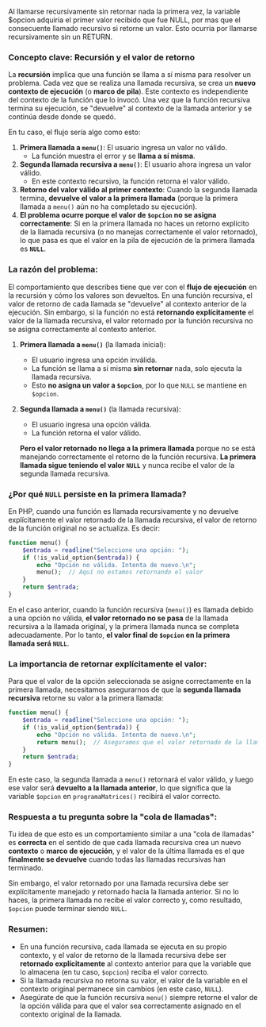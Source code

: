 Al llamarse recursivamente sin retornar nada la primera vez, la variable $opcion adquiria el primer valor recibido que fue NULL, por mas que el consecuente llamado recursivo si retorne un valor. Esto ocurria por llamarse recursivamente sin un RETURN.

### Concepto clave: **Recursión y el valor de retorno**

La **recursión** implica que una función se llama a sí misma para resolver un problema. Cada vez que se realiza una llamada recursiva, se crea un **nuevo contexto de ejecución** (o **marco de pila**). Este contexto es independiente del contexto de la función que lo invocó. Una vez que la función recursiva termina su ejecución, se "devuelve" al contexto de la llamada anterior y se continúa desde donde se quedó.

En tu caso, el flujo sería algo como esto:

1. **Primera llamada a `menu()`**: El usuario ingresa un valor no válido.
   - La función muestra el error y se **llama a sí misma**.
2. **Segunda llamada recursiva a `menu()`**: El usuario ahora ingresa un valor válido.
   - En este contexto recursivo, la función retorna el valor válido.
3. **Retorno del valor válido al primer contexto**: Cuando la segunda llamada termina, **devuelve el valor a la primera llamada** (porque la primera llamada a `menu()` aún no ha completado su ejecución).
4. **El problema ocurre porque el valor de `$opcion` no se asigna correctamente**: Si en la primera llamada no haces un retorno explícito de la llamada recursiva (o no manejas correctamente el valor retornado), lo que pasa es que el valor en la pila de ejecución de la primera llamada es **`NULL`**.

### La razón del problema:

El comportamiento que describes tiene que ver con el **flujo de ejecución** en la recursión y cómo los valores son devueltos. En una función recursiva, el valor de retorno de cada llamada se "devuelve" al contexto anterior de la ejecución. Sin embargo, si la función no está **retornando explícitamente** el valor de la llamada recursiva, el valor retornado por la función recursiva no se asigna correctamente al contexto anterior.

1. **Primera llamada a `menu()`** (la llamada inicial):
   - El usuario ingresa una opción inválida.
   - La función se llama a sí misma **sin retornar** nada, solo ejecuta la llamada recursiva.
   - Esto **no asigna un valor a `$opcion`**, por lo que `NULL` se mantiene en `$opcion`.

2. **Segunda llamada a `menu()`** (la llamada recursiva):
   - El usuario ingresa una opción válida.
   - La función retorna el valor válido.
   
   **Pero el valor retornado no llega a la primera llamada** porque no se está manejando correctamente el retorno de la función recursiva. **La primera llamada sigue teniendo el valor `NULL`** y nunca recibe el valor de la segunda llamada recursiva.

### ¿Por qué `NULL` persiste en la primera llamada?

En PHP, cuando una función es llamada recursivamente y no devuelve explícitamente el valor retornado de la llamada recursiva, el valor de retorno de la función original no se actualiza. Es decir:

```php
function menu() {
    $entrada = readline("Seleccione una opción: ");
    if (!is_valid_option($entrada)) {
        echo "Opción no válida. Intenta de nuevo.\n";
        menu();  // Aquí no estamos retornando el valor
    }
    return $entrada;
}
```

En el caso anterior, cuando la función recursiva (`menu()`) es llamada debido a una opción no válida, **el valor retornado no se pasa** de la llamada recursiva a la llamada original, y la primera llamada nunca se completa adecuadamente. Por lo tanto, **el valor final de `$opcion` en la primera llamada será `NULL`**.

### La importancia de **retornar** explícitamente el valor:

Para que el valor de la opción seleccionada se asigne correctamente en la primera llamada, necesitamos asegurarnos de que la **segunda llamada recursiva** retorne su valor a la primera llamada:

```php
function menu() {
    $entrada = readline("Seleccione una opción: ");
    if (!is_valid_option($entrada)) {
        echo "Opción no válida. Intenta de nuevo.\n";
        return menu();  // Aseguramos que el valor retornado de la llamada recursiva sea retornado también en la llamada original
    }
    return $entrada;
}
```

En este caso, la segunda llamada a `menu()` retornará el valor válido, y luego ese valor será **devuelto a la llamada anterior**, lo que significa que la variable `$opcion` en `programaMatrices()` recibirá el valor correcto.

### Respuesta a tu pregunta sobre la "cola de llamadas":

Tu idea de que esto es un comportamiento similar a una "cola de llamadas" es **correcta** en el sentido de que cada llamada recursiva crea un nuevo **contexto** o **marco de ejecución**, y el valor de la última llamada es el que **finalmente se devuelve** cuando todas las llamadas recursivas han terminado.

Sin embargo, el valor retornado por una llamada recursiva debe ser explícitamente manejado y retornado hacia la llamada anterior. Si no lo haces, la primera llamada no recibe el valor correcto y, como resultado, `$opcion` puede terminar siendo `NULL`.

### Resumen:

- En una función recursiva, cada llamada se ejecuta en su propio contexto, y el valor de retorno de la llamada recursiva debe ser **retornado explícitamente** al contexto anterior para que la variable que lo almacena (en tu caso, `$opcion`) reciba el valor correcto.
- Si la llamada recursiva no retorna su valor, el valor de la variable en el contexto original permanece sin cambios (en este caso, `NULL`).
- Asegúrate de que la función recursiva `menu()` siempre retorne el valor de la opción válida para que el valor sea correctamente asignado en el contexto original de la llamada.